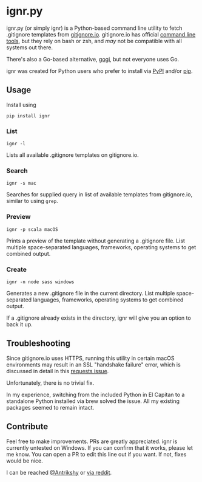# ignr.py

ignr.py (or simply ignr) is a Python-based command line utility to fetch .gitignore templates from [gitignore.io](https://gitignore.io). gitignore.io has official [command line tools](https://github.com/joeblau/gitignore.io#install-command-line), but they rely on bash or zsh, and *may* not be compatible with all systems out there.

There's also a Go-based alternative, [gogi](https://github.com/Gnouc/gogi), but not everyone uses Go.

ignr was created for Python users who prefer to install via [PyPI](https://pypi.python.org/pypi) and/or [pip](https://pip.pypa.io).

## Usage

Install using
    
    pip install ignr

### List

    ignr -l

Lists all available .gitignore templates on gitignore.io.

### Search

    ignr -s mac

Searches for supplied query in list of available templates from gitignore.io, similar to using `grep`.

### Preview

    ignr -p scala macOS

Prints a preview of the template without generating a .gitignore file. List multiple space-separated languages, frameworks, operating systems to get combined output.

### Create

    ignr -n node sass windows

Generates a new .gitignore file in the current directory. List multiple space-separated languages, frameworks, operating systems to get combined output.

If a .gitignore already exists in the directory, ignr will give you an option to back it up.

## Troubleshooting

Since gitignore.io uses HTTPS, running this utility in certain macOS environments may result in an SSL "handshake failure" error, which is discussed in detail in this [requests issue](https://github.com/kennethreitz/requests/issues/2022).

Unfortunately, there is no trivial fix.

In my experience, switching from the included Python in El Capitan to a standalone Python installed via brew solved the issue. All my existing packages seemed to remain intact.

## Contribute

Feel free to make improvements. PRs are greatly appreciated. ignr is currently untested on Windows. If you can confirm that it works, please let me know. You can open a PR to edit this line out if you want. If not, fixes would be nice.

I can be reached [@Antrikshy](https://twitter.com/Antrikshy) or [via reddit](https://www.reddit.com/u/Antrikshy).
